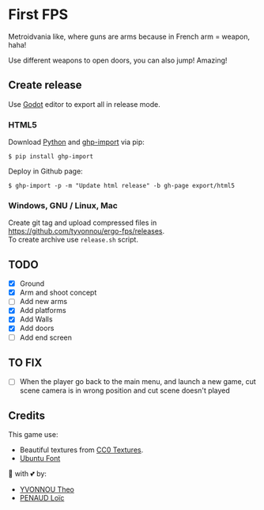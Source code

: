 # First FPS

Metroidvania like, where guns are arms because in French arm = weapon, haha!

Use different weapons to open doors, you can also jump! Amazing!

## Create release
Use [Godot](https://godotengine.org/) editor to export all in release mode.

### HTML5
Download [Python](https://www.python.org/) and [ghp-import](https://pypi.org/project/ghp-import/) via pip:

```
$ pip install ghp-import
```

Deploy in Github page:

```
$ ghp-import -p -m "Update html release" -b gh-page export/html5
```

### Windows, GNU / Linux, Mac
Create git tag and upload compressed files in https://github.com/tyvonnou/ergo-fps/releases.  
To create archive use `release.sh` script.

## TODO

- [x] Ground
- [x] Arm and shoot concept
- [ ] Add new arms
- [x] Add platforms
- [x] Add Walls
- [x] Add doors
- [ ] Add end screen

## TO FIX

- [ ] When the player go back to the main menu, and launch a new game, cut scene camera is in wrong position and cut scene doesn't played

## Credits

This game use:

* Beautiful textures from [CC0 Textures](https://cc0textures.com/).
* [Ubuntu Font](https://assets.ubuntu.com/v1/0cef8205-ubuntu-font-family-0.83.zip)

:wrench: with :two_hearts: by:
- [YVONNOU Theo](https://tyvonnou.fr/)
- [PENAUD Loïc](https://lpenaud.github.io/)
